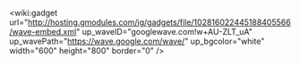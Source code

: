 <wiki:gadget url="http://hosting.gmodules.com/ig/gadgets/file/102816022445188405566/wave-embed.xml" up\_waveID="googlewave.com!w+AU-ZLT\_uA" up\_wavePath="https://wave.google.com/wave/" up\_bgcolor="white" width="600" height="800" border="0" />